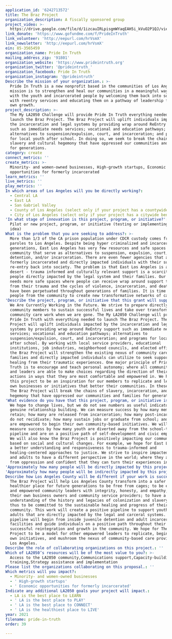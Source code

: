 ```yaml
---
application_id: '6242713572'
title: The Braz Project
organization_description: A fiscally sponsored group
project_video: >-
  https://drive.google.com/file/d/1izcauIRLpisgmWYaqEAH5i_kVuO2P1QJ/view?usp=sharing
link_donate: 'https://www.gofundme.com/f/PrideInTruth'
link_volunteer: 'http://eepurl.com/hrVsmX'
link_newsletter: 'http://eepurl.com/hrVsmX'
ein: 85-3565459
organization_name: Pride In Truth
mailing_address_zip: '91801'
organization_website: 'https://www.prideintruth.org'
organization_twitter: '@prideintruth_'
organization_facebook: Pride In Truth
organization_instagram: '@prideintruth'
Describe the mission of your organization.: >-
  Pride In Truth is a new nonprofit based in the communities of Los Angeles. Our
  mission is to strengthen and heal our communities in a meaningful way. We walk
  with the youth and incarcerated people by welcoming them back into society
  with reentry services and educating them on a pathway of leadership for their
  own growth.
project_description: >-
  The My LA2050 Challenge will provide Pride In Truth everything needed to
  launch the Braz Project. The Braz Project will uplift individuals impacted by
  the incarceration and legal systems by providing wrap around ReEntry support
  such as immediate needs services; vocational and education pathways;
  alternatives to suspension/expulsion, court, and incarceration; and programs
  for local youth after school. In doing so, we seek to break the chains of
  slavery and cultural hegemony that have oppressed our communities and families
  for generations.
category: create
connect_metrics: ''
create_metrics: >-
  Minority- and women-owned businesses, High-growth startups, Economic
  opportunities for formerly incarcerated
learn_metrics: ''
live_metrics: ''
play_metrics: ''
In which areas of Los Angeles will you be directly working?:
  - Central LA
  - East LA
  - San Gabriel Valley
  - County of Los Angeles (select only if your project has a countywide benefit)
  - City of Los Angeles (select only if your project has a citywide benefit)
'In what stage of innovation is this project, program, or initiative?': >-
  Pilot or new project, program, or initiative (testing or implementing a new
  idea)
What is the problem that you are seeking to address?: >-
  More than 1/3 of the CA prison population under CDCR custody comes from or
  paroles to Los Angeles. Despite being hyper criminalized and incarcerated for
  generations, East Los Angeles has very few resources and safe spaces in the
  community that serve as alternatives to suspension, expulsion, court,
  detention, and/or incarceration. There are even fewer agencies that assist
  formerly incarcerated and directly impacted individuals with their successful
  re-entry back into society. The problem is that East Los Angeles is a resource
  desert - trauma informed and culturally relevant support is a scarcity for
  people directly impacted by the legal system and their families. Our community
  needs more safe spaces where people can receive wrap around support to heal
  from their trauma and the cycles of violence, incarceration, and death that
  have been perpetuated throughout generations of families. It is time for
  people from the community to create new transformative networks of care.
'Describe the project, program, or initiative that this grant will support to address the problem identified.': >-
  We Are Currently Working in the Future. We strive to prepare directly impacted
  community members to sustain successful lives and take over transformative,
  community care work when we are gone. The My LA2050 Challenge will provide
  Pride In Truth with everything needed to launch The Braz Project. The Braz
  Project will uplift individuals impacted by the incarceration and legal
  systems by providing wrap around ReEntry support such as immediate needs
  services; vocational and education pathways; alternatives to
  suspension/expulsion, court, and incarceration; and programs for local youth
  after school. By working with local service providers, educational
  institutions, job industries, neighborhood councils, and elected officials,
  the Braz Project will strengthen the existing nexus of community care that
  families and directly impacted individuals can utilize to seek support and
  healing from their traumatic experiences. One major principle of Pride In
  Truth is to encourage and teach personal autonomy; where all community members
  and leaders are able to make choices regarding the direction of their own
  actions in ways that they are most comfortable and empowered in. We hope for
  this project to be an inspiration for our members to replicate and lead their
  own businesses or initiatives that better their communities. In these ways,
  The Braz Project will break the chains of slavery, incarceration, and cultural
  hegemony that have oppressed our communities and families for generations.
'What evidence do you have that this project, program, or initiative is or will be successful, and how will you define and measure success?': >-
  We hope to change lives, but we do not see numbers as useful indicators of
  genuine relationship building. We can measure success by how many members we
  retain; how many are released from incarceration; how many post-incarceration
  do not recidivate; how many sustain jobs or graduate from school; and how many
  are empowered to begin their own community-based initiatives. We will also
  measure success by how many youth are diverted away from the school-to-prison
  pipeline and are on a positive path of self-development and civic empowerment.
  We will also know the Braz Project is positively impacting our communities
  based on social and cultural changes. For example, we hope for East LA to have
  a better understanding and responsiveness to trauma-informed and
  healing-centered approaches to justice. We strive to inspire impacted youth
  and adults to have a different perspective in the world; where they are free
  from oppression and confident that they can turn their experiences into power.
'Approximately how many people will be directly impacted by this project, program, or initiative?': '50'
'Approximately how many people will be indirectly impacted by this project, program, or initiative?': '100'
Describe how Los Angeles County will be different if your work is successful.: >-
  The Braz Project will help Los Angeles County transform into a safer and
  healthier place for future generations to be free from cages; to be educated
  and empowered community leaders with integrity, honesty, and empathy; to be
  their own business owners and community service providers; to have a deep
  understanding of the history and legacies of colonization and slavery; and
  thus to be committed to the sustainable healing and progress of their
  community. This work will create a positive pipeline to support youth and
  adults that are directly impacted by the legal and carceral systems. This
  pipeline will begin from inside juvenile detention and adult incarceration
  facilities and guide individuals on a positive path throughout their
  successful reintegration and growth in the community. We hope for The Braz
  Project to be a model for other empowered leaders to replicate, begin their
  own initiatives, and mushroom the nexus of community-based care providers in
  Los Angeles.
Describe the role of collaborating organizations on this project.: ''
Which of LA2050’s resources will be of the most value to you?: >-
  Access to the LA2050 community,Communications support,Capacity-building and
  training,Strategy assistance and implementation
Please list the organizations collaborating on this proposal.: ''
Which metrics will you impact?:
  - Minority- and women-owned businesses
  - ' High-growth startups'
  - ' Economic opportunities for formerly incarcerated'
Indicate any additional LA2050 goals your project will impact.:
  - LA is the best place to LEARN
  - ' LA is the best place to PLAY'
  - ' LA is the best place to CONNECT'
  - ' LA is the healthiest place to LIVE'
year: 2021
filename: pride-in-truth
order: 39

---
```

